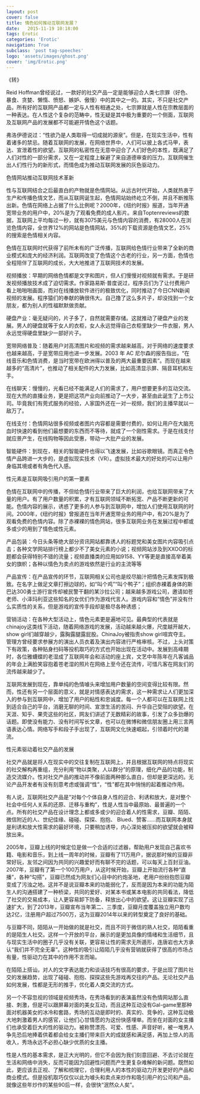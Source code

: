 ```yaml
---
layout: post
cover: false
title: 情色如何推动互联网发展？
date:   2015-11-19 10:18:00
tags: Erotic
categories: 'Erotic'
navigation: True
subclass: 'post tag-speeches'
logo: 'assets/images/ghost.png'
cover: 'img/Erotic.png'
---
```


《转》

Reid Hoffman曾经说过，一款好的社交产品一定是能够迎合人类七宗罪（好色、暴食、贪婪、懒惰、愤怒、嫉妒、傲慢）中的其中之一的。其实，不只是社交产品，所有好的互联网产品都一定与人性有相通之处，七宗罪就是人性在宗教层面的一种表达。在人性这个复杂的范畴中，性无疑是其中极为重要的一个侧面，互联网及互联网产品的发展都不可能避开情色这个话题。

弗洛伊德说过：“性欲乃是人类取得一切成就的源泉”。但是，在现实生活中，性有着诸多的禁忌。随着互联网的发展，在网络世界中，人们可以披上各式马甲，表达、宣泄着性的欲望。互联网的私密性在无意中迎合了人们好色的本性，既满足了人们对性的一部分需求，又在一定程度上躲避了来自道德审查的压力。互联网催生出人们性行为的新形式，而情色成为推动互联网发展的灰色驱动力。

色情网站推动互联网技术革新

性与互联网结合之后最直白的产物就是色情网站。从远古时代开始，人类就热衷于生产和传播色情文艺，而从互联网诞生起，色情网站始终屹立不倒，并且不断推陈出新。色情在网络上占据了什么比例呢？2000年，《纽约时报》报道，当年开通宽带业务的用户中，20%是为了观看免费的成人影片。来自Toptenreviews的数据，互联网上平均每过一秒，就有3075美元与色情内容的消费，有28000人在浏览色情内容，全世界12%的网站是色情网站，35%的下载资源是色情文艺，25%的搜索是色情相关内容。

色情在互联网时代获得了前所未有的广泛传播，互联网给色情行业带来了全新的商业模式和庞大的经济利润。互联网改变了色情这个古老的行业，另一方面，色情也全程陪伴了互联网的成长，大大地推进了互联网技术的发展。

视频播放：早期的网络色情都是文字和图片，但人们慢慢对视频就有需求。于是研发视频播放技术成了迫切需求。作家路易斯·普度说过，程序员们为了让付费用户看上啪啪啪画面，而对在线播放软件进行的极致优化，同时推动了今日CNN新闻视频的发展。程序猿们的奉献的确很伟大。自己撸了这么多片子，却没找到一个女朋友，都为别人的性福默默做贡献。

硬盘产业：毫无疑问的，片子多了，自然就需要存储。这就推动了硬盘产业的发展。男人的硬盘就等于女人的衣柜，女人永远觉得自己衣柜里缺少一件衣服，男人永远觉得硬盘里缺少一部好片子。

宽带网络普及：随着用户对高清图片和视频的需求越来越高，对于网络的速度要求也越来越高，于是宽带应用也进一步发展。2003 年 AC 尼尔森的报告指出，“在线音乐和色情消费，是当时宽带在欧洲得以普及的两大最重要因素”。而现在越来越多的“高清片”，也推动了相关配件的大力发展，比如高清显示屏、隔音耳机和左手。

在线聊天：慢慢的，光看已经不能满足人们的需求了，用户想要更多的互动交流。现在大热的直播业务，更是把这项产业向前推动了一大步，甚至由此诞生了上市公司。毕竟我们有莞式服务的经验，人家国外还在一对一视频，我们的主播早就以一敌万了。

在线支付：色情网站很多视频或者图片内容都是需要付费的，如何让用户在大脑充血时快速的看到他们最想要的东西而不等待，就成了一个刚性需求。于是在线支付就应景产生，在线购物等因此受惠，带动一大批产业的发展。

智能硬件：到现在，相关的智能硬件也得以飞速发展，比如谷歌眼镜。而真正令色情产品跨进一大步的，是虚拟现实技术（VR）。虚拟技术最大的好处的可以让用户身临其境或者有角色代入感。

性元素是互联网吸引用户的第一要素

色情在互联网中的传播，不但给色情行业带来了巨大的利润，也给互联网带来了大量的用户。有了用户数量的积累，才有互联网领域不断拓宽、产品不断更新的可能。色情内容的展示，诱惑了更多的人参与到互联网中，增加人们使用互联网的时间。2000年，《纽约时报》曾报道在当年开通宽带业务的用户中，有20%是为了观看免费的色情内容。除了赤裸裸的情色网站，很多互联网业务在发展过程中都或多或少的用到了情色或性元素。

产品包装：今日头条等绝大部分资讯网站都靠诱人的标题党和美女图片内容吸引点击；各种文学网站排行榜上都少不了美女元素的小说；视频网站涉及到XXOO的标题都会获得特别不错的流量；视频直播类的应用如9158、YY等更是直接高举着美女的旗帜；各种以情色为卖点的游戏依然是行业的主流等等

产品宣传：在产品宣传的环节，互联网相关公司也是绞尽脑汁把情色元素发挥到极致。在名字上做足文章打擦边球的，如“叫个鸡”“叫个鸭子”；组织赤裸着身体的斯巴达300勇士游行宣传却被民警干翻的某沙拉公司；越来越多游戏公司，邀请如苍老师、小泽玛利亚这些知名的女优们作为游戏代言人。游戏内容和“情色”并没有什么实质性的关系，但是游戏的宣传手段却是极尽各种诱惑；

营销活动：在各种大型活动上，情色元素更是遍地可见。最典型的代表就是chinajoy这类线下活动，随着网络游戏的发展，活动越来越火爆，尺度越开越大，show girl们越穿越少，露胸露腿露屁股。ChinaJoy被指责show girl喧宾夺主。管理方曾经要求参展方的演出人员衣着及演出内容进行严格审核。不过，上头对策下有政策，各种贴身扫码等投机取巧的方式也开始出现在活动中。发展到高峰期时，各位雅蠛蝶的老湿成了互联网年会和活动的座上宾，文艺中年陈年在凡客诚品的年会上满脸笑容抱着苍老湿的照片在网络上至今还在流传，可惜凡客在网友们的流传越来越少了。

互联网发展到现在，靠单纯的色情噱头来增加用户数量的空间变得比较有限。然而，性还有另一个层面的意义，就是对情感表达的需求，这一种需求让人们更加深入的参与到互联网中，增加了用户的粘性和忠诚度。每一个人都可以在互联网上找到适合自己的平台，消磨无聊的时间、宣泄生活的苦闷、升华自己受阻的欲望。在天涯、知乎、果壳这些的社区，网友们讲述了无数精彩的故事，引发了众多劲爆的话题。即使没有能力、没有时间写长文章，也可以在微博和微信朋友圈上用三言两语表达心情。网络写手和段子手出现了，互联网文化快速崛起，引领着时代的潮流。

性元素驱动着社交产品的发展

社交产品就是将人在现实中的交往复制在互联网上，并且根据互联网的特点将现实的社交解构再重组，充分利用“物以类聚，人以群分”的原理，细化产品的功能，制造交流媒介。性对社交产品的推动并不像前面两种那么直白，但却是更深远的。无论产品开发者有没有刻意考虑或强调“性”，“性”都在其中悄悄的起着推动作用。

有人说，互联网社交产品是“对每个个体自身人性的迎合、利诱和放大，是对整个社会中任何人关系的还原、迁移与重构”，性是人性当中最原始、最普遍的一个点。所有的社交产品在设计理念上都或多或少的迎合着人的性需求，豆瓣、陌陌、微信附近的人、世纪佳缘、碰碰、探探、抱抱、 Blued、赞客……而互联网本身就是利诱和放大性需求的最好环境，只要稍加诱导，内心深处被压抑的欲望就会被释放出来。

2005年，豆瓣上线的时候定位是做一个合适的过滤器，帮助用户发现自己喜欢书籍、电影和音乐，到上线一周年的时候，豆瓣有了11万用户，据说那时候的豆瓣非常好玩，友邻之间因为共同的兴趣爱好而有聊不完的话题，可以每天上百封豆油。2007年，豆瓣有了第一个100万用户，从这时候开始，豆瓣上开始流行各种“直播”，各种“勾搭”，豆瓣已然成为网友们心目中的约炮圣地，老用户纷纷抱怨豆瓣变成了污浊之地。这并不是说豆瓣本来的功能弱化了，反而是因为本来的功能为陌生人的沟通搭建了一种桥梁，共同的爱好、对某本书或某本电影的共同看法，降低了社交的交易成本，让人更容易卸下防备，释放出心中的欲望。这让豆瓣实现了迅速扩大，到了2013年，豆瓣宣布当年第二、三季度，豆瓣月度覆盖独立用户数均达2亿，注册用户超过7500万，这为豆瓣2014年以来的转型奠定了良好的基础。

与豆瓣不同，陌陌从一开始做的就是社交，而且不同于微信的熟人社交，陌陌看重的是陌生人社交。这样一个开放的平台，展示的是更加具像的情绪和生活细节，且与现实生活中的圈子几乎没有关联，更容易让性的需求无所遁形，连唐岩也大方承认“我们并不完全无辜”。这种性的吸引让陌陌几乎没有营销就获得了很高的市场占有量，性驱动力在其中的作用不言而喻。

在陌陌上搭讪，对人的文字表达能力和谈话技巧有很高的要求，于是出现了图片社交的发展趋势，出现了碰碰、抱抱、探探这些先游戏再交往的产品。无论社交产品如何发展，性都是无形的推手，优化着人类交流的方式。

另一个不容忽视的领域是视频秀场，在秀场看到的表演虽然没有色情网站那么直接、刺激，但是可以跟屏幕对面的美女互动，而且这种互动没有Gal-game里那种面对机器美女的冰冷和套路，秀场的互动是即时的、真实的、竞争的，这种互动极大地刺激着男人的感官，让他们心甘情愿的为这份快感埋单。而坐在对面的女主播们也承受着巨大的性的驱动力。被称赞漂亮、可爱、性感、声音好听，被一堆男人争先恐后地捧着供着都会给女主播们带来巨大的成就感和满足感，再加上惊人的高收入，秀场永远不必担心缺少优质的女主播。

性是人性的基本需求，是正大光明的，但它不会因为我们刻意回避、不去讨论就在生活和网络中消失，反而可能因为回避性问题而产生更复杂难解的新问题。既然如此，更应该去正视、了解和梳理它，合理利用人的本性的驱动力开发更好的产品和商业模式。但是投机取巧仅仅以此为噱头和卖点来炒作和吸引用户的公司和产品，就像这些年炒作的某些90后一样，会很快“泯然众人矣”。

